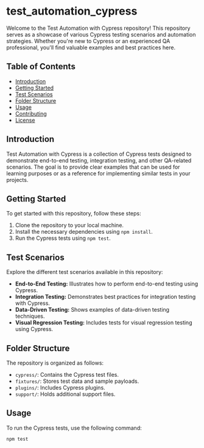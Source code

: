 # test_automation_cypress

Welcome to the Test Automation with Cypress repository! This repository serves as a showcase of various Cypress testing scenarios and automation strategies. Whether you're new to Cypress or an experienced QA professional, you'll find valuable examples and best practices here.

## Table of Contents

- [Introduction](#introduction)
- [Getting Started](#getting-started)
- [Test Scenarios](#test-scenarios)
- [Folder Structure](#folder-structure)
- [Usage](#usage)
- [Contributing](#contributing)
- [License](#license)

## Introduction

Test Automation with Cypress is a collection of Cypress tests designed to demonstrate end-to-end testing, integration testing, and other QA-related scenarios. The goal is to provide clear examples that can be used for learning purposes or as a reference for implementing similar tests in your projects.

## Getting Started

To get started with this repository, follow these steps:

1. Clone the repository to your local machine.
2. Install the necessary dependencies using `npm install`.
3. Run the Cypress tests using `npm test`.

## Test Scenarios

Explore the different test scenarios available in this repository:

- **End-to-End Testing:** Illustrates how to perform end-to-end testing using Cypress.
- **Integration Testing:** Demonstrates best practices for integration testing with Cypress.
- **Data-Driven Testing:** Shows examples of data-driven testing techniques.
- **Visual Regression Testing:** Includes tests for visual regression testing using Cypress.

## Folder Structure

The repository is organized as follows:

- `cypress/`: Contains the Cypress test files.
- `fixtures/`: Stores test data and sample payloads.
- `plugins/`: Includes Cypress plugins.
- `support/`: Holds additional support files.

## Usage

To run the Cypress tests, use the following command:

```bash
npm test
